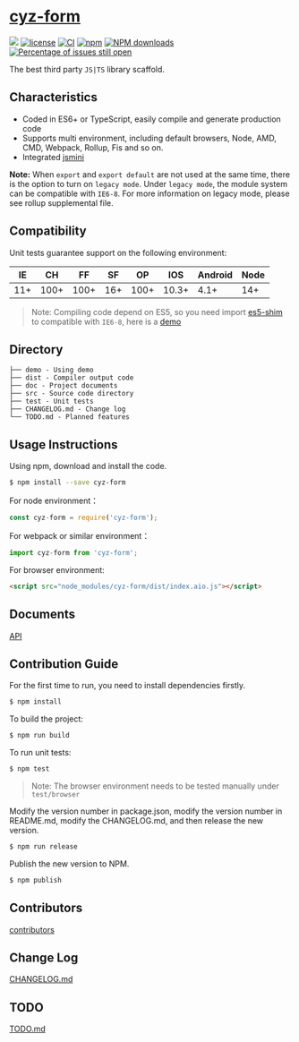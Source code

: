 # [cyz-form](https://github.com/sonusindhu/cyz-form)

[![](https://img.shields.io/badge/Powered%20by-jslib%20base-brightgreen.svg)](https://github.com/yanhaijing/jslib-base)
[![license](https://img.shields.io/badge/license-MIT-blue.svg)](https://github.com/sonusindhu/cyz-form/blob/master/LICENSE)
[![CI](https://github.com/sonusindhu/cyz-form/actions/workflows/ci.yml/badge.svg?branch=master)](https://github.com/sonusindhu/cyz-form/actions/workflows/ci.yml)
[![npm](https://img.shields.io/badge/npm-0.1.0-orange.svg)](https://www.npmjs.com/package/cyz-form)
[![NPM downloads](http://img.shields.io/npm/dm/cyz-form.svg?style=flat-square)](http://www.npmtrends.com/cyz-form)
[![Percentage of issues still open](http://isitmaintained.com/badge/open/sonusindhu/cyz-form.svg)](http://isitmaintained.com/project/sonusindhu/cyz-form 'Percentage of issues still open')

The best third party `JS|TS` library scaffold.

## Characteristics

- Coded in ES6+ or TypeScript, easily compile and generate production code
- Supports multi environment, including default browsers, Node, AMD, CMD, Webpack, Rollup, Fis and so on.
- Integrated [jsmini](https://github.com/jsmini)

**Note:** When `export` and `export default` are not used at the same time, there is the option to
turn on `legacy mode`. Under `legacy mode`, the module system can be compatible with `IE6-8`. For more information on legacy mode,
please see rollup supplemental file.

## Compatibility

Unit tests guarantee support on the following environment:

| IE  | CH   | FF   | SF  | OP   | IOS   | Android | Node |
| --- | ---- | ---- | --- | ---- | ----- | ------- | ---- |
| 11+ | 100+ | 100+ | 16+ | 100+ | 10.3+ | 4.1+    | 14+  |

> Note: Compiling code depend on ES5, so you need import [es5-shim](http://github.com/es-shims/es5-shim/) to compatible with `IE6-8`, here is a [demo](./demo/demo-global.html)

## Directory

```
├── demo - Using demo
├── dist - Compiler output code
├── doc - Project documents
├── src - Source code directory
├── test - Unit tests
├── CHANGELOG.md - Change log
└── TODO.md - Planned features
```

## Usage Instructions

Using npm, download and install the code.

```bash
$ npm install --save cyz-form
```

For node environment：

```js
const cyz-form = require('cyz-form');
```

For webpack or similar environment：

```js
import cyz-form from 'cyz-form';
```

For browser environment:

```html
<script src="node_modules/cyz-form/dist/index.aio.js"></script>
```

## Documents

[API](./doc/api.md)

## Contribution Guide

For the first time to run, you need to install dependencies firstly.

```bash
$ npm install
```

To build the project:

```bash
$ npm run build
```

To run unit tests:

```bash
$ npm test
```

> Note: The browser environment needs to be tested manually under `test/browser`

Modify the version number in package.json, modify the version number in README.md, modify the CHANGELOG.md, and then release the new version.

```bash
$ npm run release
```

Publish the new version to NPM.

```bash
$ npm publish
```

## Contributors

[contributors](https://github.com/sonusindhu/cyz-form/graphs/contributors)

## Change Log

[CHANGELOG.md](./CHANGELOG.md)

## TODO

[TODO.md](./TODO.md)
